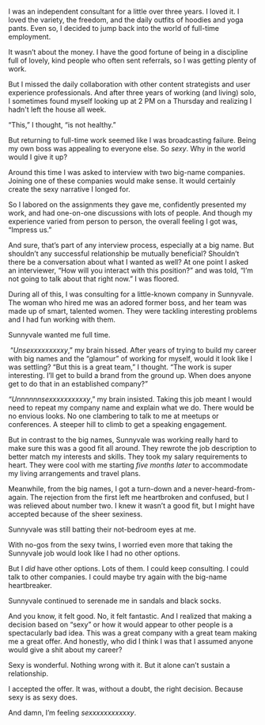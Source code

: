 

I was an independent consultant for a little over three years. I loved it. I loved the variety, the freedom,
and the daily outfits of hoodies and yoga pants. Even so, I decided to jump back into the world of full-time
employment.

It wasn’t about the money. I have the good fortune of being in a discipline full of lovely, kind people who
often sent referrals, so I was getting plenty of work.

But I missed the daily collaboration with other content strategists and user experience professionals. And
after three years of working (and living) solo, I sometimes found myself looking up at 2 PM on a Thursday and
realizing I hadn't left the house all week. 

“This,” I thought, “is not healthy.”

But returning to full-time work seemed like I was broadcasting failure. Being my own boss was appealing to
everyone else. So *sexy*. Why in the world would I give it up?

Around this time I was asked to interview with two big-name companies. Joining one of these companies would
make sense. It would certainly create the sexy narrative I longed for.

So I labored on the assignments they gave me, confidently presented my work, and had one-on-one discussions
with lots of people. And though my experience varied from person to person, the overall feeling I got was,
“Impress us.”

And sure, that’s part of any interview process, especially at a big name. But shouldn’t any successful
relationship be mutually beneficial? Shouldn’t there be a conversation about what I wanted as well? At one
point I asked an interviewer, “How will you interact with this position?” and was told, “I’m not going
to talk about that right now.” I was floored.

During all of this, I was consulting for a little-known company in Sunnyvale. The woman who hired me was an
adored former boss, and her team was made up of smart, talented women. They were tackling interesting problems
and I had fun working with them.

Sunnyvale wanted me full time. 

 “*Unsexxxxxxxxxy*,” my brain hissed. After years of trying to build my career with big names and the
“glamour” of working for myself, would it look like I was settling? “But this is a great team,” I
thought. “The work is super interesting. I’ll get to build a brand from the ground up. When does anyone
get to do that in an established company?”

*“Unnnnnnsexxxxxxxxxxy*,” my brain insisted. Taking this job meant I would need to repeat my company name
and explain what we do. There would be no envious looks. No one clambering to talk to me at meetups or
conferences. A steeper hill to climb to get a speaking engagement. 

But in contrast to the big names, Sunnyvale was working really hard to make sure this was a good fit all
around. They rewrote the job description to better match my interests and skills. They took my salary
requirements to heart. They were cool with me starting *five months later* to accommodate my living
arrangements and travel plans. 

Meanwhile, from the big names, I got a turn-down and a never-heard-from-again. The rejection from the first
left me heartbroken and confused, but I was relieved about number two. I knew it wasn’t a good fit, but I
might have accepted because of the sheer sexiness.

Sunnyvale was still batting their not-bedroom eyes at me.

With no-gos from the sexy twins, I worried even more that taking the Sunnyvale job would look like I had no
other options. 

But I *did* have other options. Lots of them. I could keep consulting. I could talk to other companies. I
could maybe try again with the big-name heartbreaker. 

Sunnyvale continued to serenade me in sandals and black socks.

And you know, it felt good. No, it felt fantastic. And I realized that making a decision based on
“sexy” or how it would appear to other people is a spectacularly bad idea. This was a great company with a
great team making me a great offer. And honestly, who did I think I was that I assumed anyone would give a
shit about my career?

Sexy is wonderful. Nothing wrong with it. But it alone can’t sustain a relationship. 

I accepted the offer. It was, without a doubt, the right decision. Because sexy is as sexy does.

And damn, I’m feeling *sexxxxxxxxxxxy*.